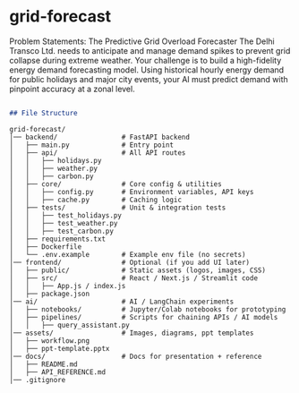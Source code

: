# grid-forecast

Problem Statements:
The Predictive Grid Overload Forecaster The Delhi Transco Ltd. needs to anticipate and manage demand spikes to prevent grid collapse during extreme weather. Your challenge is to build a high-fidelity energy demand forecasting model. Using historical hourly energy demand for public holidays and major city events, your AI must predict demand with pinpoint accuracy at a zonal level.

```markdown

## File Structure

```
```
grid-forecast/
│── backend/                # FastAPI backend
│   ├── main.py             # Entry point
│   ├── api/                # All API routes
│   │   ├── holidays.py
│   │   ├── weather.py
│   │   ├── carbon.py
│   ├── core/               # Core config & utilities
│   │   ├── config.py       # Environment variables, API keys
│   │   ├── cache.py        # Caching logic
│   ├── tests/              # Unit & integration tests
│   │   ├── test_holidays.py
│   │   ├── test_weather.py
│   │   ├── test_carbon.py
│   ├── requirements.txt
│   ├── Dockerfile
│   └── .env.example        # Example env file (no secrets)
│── frontend/               # Optional (if you add UI later)
│   ├── public/             # Static assets (logos, images, CSS)
│   ├── src/                # React / Next.js / Streamlit code
│   │   ├── App.js / index.js
│   ├── package.json
│── ai/                     # AI / LangChain experiments
│   ├── notebooks/          # Jupyter/Colab notebooks for prototyping
│   ├── pipelines/          # Scripts for chaining APIs / AI models
│   │   ├── query_assistant.py
│── assets/                 # Images, diagrams, ppt templates
│   ├── workflow.png
│   ├── ppt-template.pptx
│── docs/                   # Docs for presentation + reference
│   ├── README.md
│   ├── API_REFERENCE.md
│── .gitignore
```


